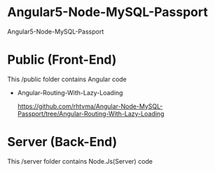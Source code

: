 # Angular5-Node-MySQL-Passport
Angular5-Node-MySQL-Passport

# Public (Front-End)

This /public folder contains Angular code 

* Angular-Routing-With-Lazy-Loading 

  https://github.com/rhtvma/Angular-Node-MySQL-Passport/tree/Angular-Routing-With-Lazy-Loading




# Server (Back-End)

This /server folder contains Node.Js(Server) code 
